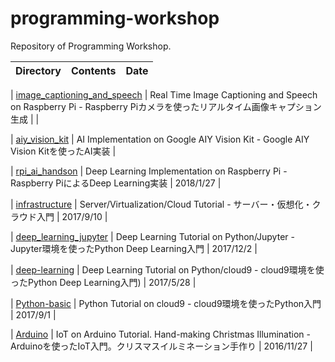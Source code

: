 # programming-workshop
Repository of Programming Workshop.

| Directory | Contents | Date |
----|----|---- 

| [image_captioning_and_speech](https://github.com/yoshihiroo/programming-workshop/tree/master/image_captioning_and_speech) | Real Time Image Captioning and Speech on Raspberry Pi - Raspberry Piカメラを使ったリアルタイム画像キャプション生成 |  |

| [aiy_vision_kit](https://github.com/yoshihiroo/programming-workshop/tree/master/aiy_vision_kit) | AI Implementation on Google AIY Vision Kit - Google AIY Vision Kitを使ったAI実装 |

| [rpi_ai_handson](https://github.com/yoshihiroo/programming-workshop/tree/master/rpi_ai_handson) | Deep Learning Implementation on Raspberry Pi - Raspberry PiによるDeep Learning実装 | 2018/1/27 |

| [infrastructure](https://github.com/yoshihiroo/programming-workshop/tree/master/infrastructure) | Server/Virtualization/Cloud Tutorial - サーバー・仮想化・クラウド入門 | 2017/9/10 |

| [deep_learning_jupyter](https://github.com/yoshihiroo/programming-workshop/tree/master/deep_learning_jupyter) | Deep Learning Tutorial on Python/Jupyter - Jupyter環境を使ったPython Deep Learning入門 | 2017/12/2 |

| [deep-learning](https://github.com/yoshihiroo/programming-workshop/tree/master/deep-learning) | Deep Learning Tutorial on Python/cloud9 - cloud9環境を使ったPython Deep Learning入門) | 2017/5/28 |

| [Python-basic](https://github.com/yoshihiroo/programming-workshop/tree/master/Python-basic) | Python Tutorial on cloud9 - cloud9環境を使ったPython入門 | 2017/9/1 |

| [Arduino](https://github.com/yoshihiroo/programming-workshop/tree/master/Arduino) | IoT on Arduino Tutorial. Hand-making Christmas Illumination - Arduinoを使ったIoT入門。クリスマスイルミネーション手作り | 2016/11/27 |
